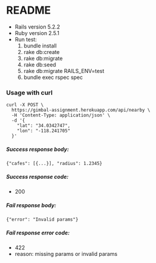 # README
* Rails version 5.2.2
* Ruby version 2.5.1
* Run test:
  1. bundle install
  2. rake db:create
  3. rake db:migrate
  3. rake db:seed
  2. rake db:migrate RAILS_ENV=test 
  3. bundle exec rspec spec

### Usage with curl
```
curl -X POST \
  https://gimbal-assignment.herokuapp.com/api/nearby \
  -H 'Content-Type: application/json' \
  -d '{
    "lat": "34.0342747",
    "lon": "-118.241705"
  }'
```
##### Success response body:
```
{"cafes": [{...}], "radius": 1.2345}
```
##### Success response code: 
* 200
##### Fail response body:
```
{"error": "Invalid params"}
```
##### Fail response error code: 
* 422
* reason: missing params or invalid params
